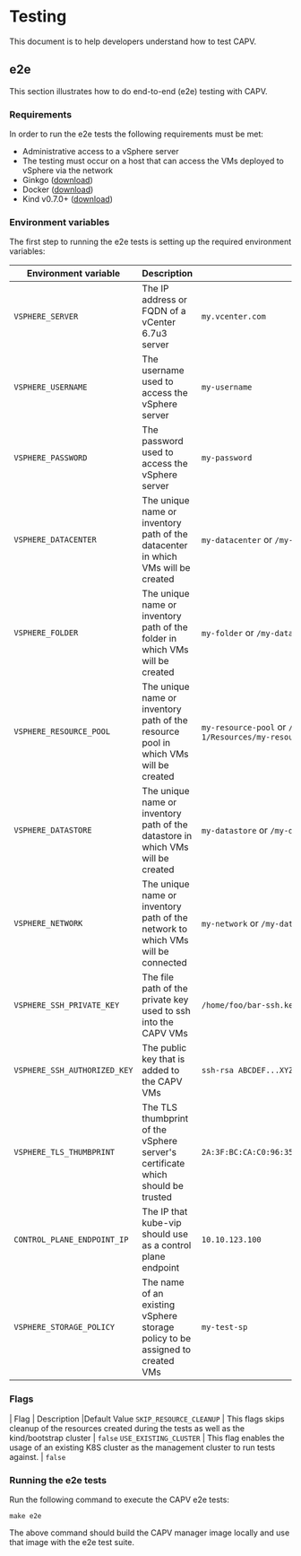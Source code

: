 # Testing

This document is to help developers understand how to test CAPV.

## e2e

This section illustrates how to do end-to-end (e2e) testing with CAPV.

### Requirements

In order to run the e2e tests the following requirements must be met:

* Administrative access to a vSphere server
* The testing must occur on a host that can access the VMs deployed to vSphere via the network
* Ginkgo ([download](https://onsi.github.io/ginkgo/#getting-ginkgo))
* Docker ([download](https://www.docker.com/get-started))
* Kind v0.7.0+ ([download](https://kind.sigs.k8s.io))

### Environment variables

The first step to running the e2e tests is setting up the required environment variables:

| Environment variable          | Description                                                                                           | Example                                                                          |
| ----------------------------- | ----------------------------------------------------------------------------------- | -------------------------------------------------------------------------------- |
| `VSPHERE_SERVER`              | The IP address or FQDN of a vCenter 6.7u3 server                                    | `my.vcenter.com`                                                                 |
| `VSPHERE_USERNAME`            | The username used to access the vSphere server                                      | `my-username`                                                                    |
| `VSPHERE_PASSWORD`            | The password used to access the vSphere server                                      | `my-password`                                                                    |
| `VSPHERE_DATACENTER`          | The unique name or inventory path of the datacenter in which VMs will be created    | `my-datacenter` or `/my-datacenter`                                              |
| `VSPHERE_FOLDER`              | The unique name or inventory path of the folder in which VMs will be created        | `my-folder` or `/my-datacenter/vm/my-folder`                                     |
| `VSPHERE_RESOURCE_POOL`       | The unique name or inventory path of the resource pool in which VMs will be created | `my-resource-pool` or `/my-datacenter/host/Cluster-1/Resources/my-resource-pool` |
| `VSPHERE_DATASTORE`           | The unique name or inventory path of the datastore in which VMs will be created     | `my-datastore` or `/my-datacenter/datstore/my-datastore`                         |
| `VSPHERE_NETWORK`             | The unique name or inventory path of the network to which VMs will be connected     | `my-network` or `/my-datacenter/network/my-network`                              |
| `VSPHERE_SSH_PRIVATE_KEY`     | The file path of the private key used to ssh into the CAPV VMs                      | `/home/foo/bar-ssh.key`                                                          |
| `VSPHERE_SSH_AUTHORIZED_KEY`  | The public key that is added to the CAPV VMs                                        | `ssh-rsa ABCDEF...XYZ=`                                                          |
| `VSPHERE_TLS_THUMBPRINT`      | The TLS thumbprint of the vSphere server's certificate which should be trusted      | `2A:3F:BC:CA:C0:96:35:D4:B7:A2:AA:3C:C1:33:D9:D7:BE:EC:31:55`                    |
| `CONTROL_PLANE_ENDPOINT_IP`   | The IP that kube-vip should use as a control plane endpoint                         | `10.10.123.100`                                                                  |
| `VSPHERE_STORAGE_POLICY`      | The name of an existing vSphere storage policy to be assigned to created VMs        | `my-test-sp`                                                                     |

### Flags

| Flag                       | Description                                                           |Default Value
`SKIP_RESOURCE_CLEANUP`      | This flags skips cleanup of the resources created during the tests as well as the kind/bootstrap cluster        | `false`
`USE_EXISTING_CLUSTER`       | This flag enables the usage of an existing K8S cluster as the management cluster to run tests against.          | `false`

### Running the e2e tests

Run the following command to execute the CAPV e2e tests:

```shell
make e2e
```

The above command should build the CAPV manager image locally and use that image with the e2e test suite.
